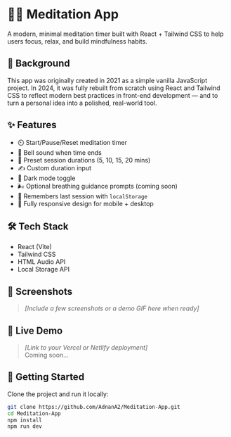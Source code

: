 # 🧘‍♂️ Meditation App

A modern, minimal meditation timer built with React + Tailwind CSS to help users focus, relax, and build mindfulness habits.

## 📜 Background

This app was originally created in 2021 as a simple vanilla JavaScript project. In 2024, it was fully rebuilt from scratch using React and Tailwind CSS to reflect modern best practices in front-end development — and to turn a personal idea into a polished, real-world tool.

## ✨ Features

- ⏲️ Start/Pause/Reset meditation timer
- 🔔 Bell sound when time ends
- 🧩 Preset session durations (5, 10, 15, 20 mins)
- ✍️ Custom duration input
- 🌙 Dark mode toggle
- 🌬️ Optional breathing guidance prompts (coming soon)
- 💾 Remembers last session with `localStorage`
- 📱 Fully responsive design for mobile + desktop

## 🛠 Tech Stack

- React (Vite)
- Tailwind CSS
- HTML Audio API
- Local Storage API

## 📸 Screenshots

> _[Include a few screenshots or a demo GIF here when ready]_

## 🚀 Live Demo

> _[Link to your Vercel or Netlify deployment]_  
> Coming soon...

## 🧪 Getting Started

Clone the project and run it locally:

```bash
git clone https://github.com/AdnanA2/Meditation-App.git
cd Meditation-App
npm install
npm run dev
